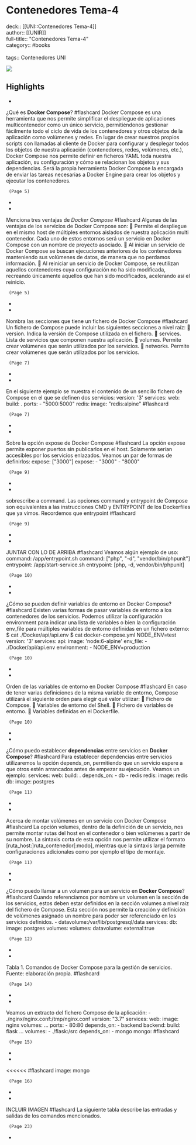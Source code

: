 # Contenedores Tema-4

deck:: [[UNI::Contenedores Tema-4]]\
author:: [[UNIR]]\
full-title:: "Contenedores Tema-4"\
category:: #books\
\
tags:: Contenedores UNI  

![](https://readwise-assets.s3.amazonaws.com/media/uploaded_book_covers/profile_22942/b65ef07b-020f-4fec-8edf-b02e6b2c6ae7.jpg)

## Highlights
- 
 ¿Qué es **Docker Compose**? #flashcard 
    Docker Compose es una herramienta que nos permite simplificar el despliegue de aplicaciones multicontenedor como un único servicio, permitiéndonos gestionar fácilmente todo el ciclo de vida de los contenedores y otros objetos de la aplicación como volúmenes y redes. En lugar de crear nuestros propios scripts con llamadas al cliente de Docker para configurar y desplegar todos los objetos de nuestra aplicación (contenedores, redes, volúmenes, etc.), Docker Compose nos permite definir en ficheros YAML toda nuestra aplicación, su configuración y cómo se relacionan los objetos y sus dependencias. Será la propia herramienta Docker Compose la encargada de enviar las tareas necesarias a Docker Engine para crear los objetos y ejecutar los contenedores.

     (Page 5)
-
- 
 Menciona tres ventajas de *Docker Compose* #flashcard 
    Algunas de las ventajas de los servicios de Docker Compose son:  Permite el despliegue en el mismo host de múltiples entornos aislados de nuestra aplicación multi contenedor. Cada uno de estos entornos será un servicio en Docker Compose con un nombre de proyecto asociado.  Al iniciar un servicio de Docker Compose se buscan ejecuciones anteriores de los contenedores manteniendo sus volúmenes de datos, de manera que no perdamos información.  Al reiniciar un servicio de Docker Compose, se reutilizan aquellos contenedores cuya configuración no ha sido modificada, recreando únicamente aquellos que han sido modificados, acelerando así el reinicio.

     (Page 5)
-
- 
 Nombra las secciones que tiene un fichero de Docker Compose #flashcard 
    Un fichero de Compose puede incluir las siguientes secciones a nivel raíz:  version. Indica la versión de Compose utilizada en el fichero.  services. Lista de servicios que componen nuestra aplicación.  volumes. Permite crear volúmenes que serán utilizados por los servicios.  networks. Permite crear volúmenes que serán utilizados por los servicios.

     (Page 7)
-
- 

En el siguiente ejemplo se muestra el contenido de un sencillo fichero de Compose en el que se definen dos servicios: version: '3' services: web: build: . ports: - "5000:5000" redis: image: "redis:alpine" #flashcard 


     (Page 7)
-
- 
 Sobre la opción expose de Docker Compose #flashcard 
    La opción expose permite exponer puertos sin publicarlos en el host. Solamente serían accesibles por los servicios enlazados. Veamos un par de formas de definirlos: expose: ["3000"] expose: - "3000" - "8000"

     (Page 9)
-
- 

sobrescribe a command. Las opciones command y entrypoint de Compose son equivalentes a las instrucciones CMD y ENTRYPOINT de los Dockerfiles que ya vimos. Recordemos que entrypoint #flashcard 


     (Page 9)
-
- 
 JUNTAR CON LO DE ARRIBA #flashcard 
    Veamos algún ejemplo de uso: command: /app/entrypoint.sh command: ["php", "-d", "vendor/bin/phpunit"] entrypoint: /app/start-service.sh entrypoint: [php, -d, vendor/bin/phpunit]

     (Page 10)
-
- 
 ¿Cómo se pueden definir variables de entorno en Docker Compose? #flashcard 
    Existen varias formas de pasar variables de entorno a los contenedores de los servicios. Podemos utilizar la configuración environment para indicar una lista de variables o bien la configuración env_file para múltiples variables de entorno definidas en un fichero externo: $ cat ./Docker/api/api.env $ cat docker-compose.yml NODE_ENV=test version: '3' services: api: image: 'node:6-alpine' env_file: - ./Docker/api/api.env environment: - NODE_ENV=production

     (Page 10)
-
- 
 Orden de las variables de entorno en Docker Compose #flashcard 
    En caso de tener varias definiciones de la misma variable de entorno, Compose utilizará el siguiente orden para elegir qué valor utilizar:  Fichero de Compose.  Variables de entorno del Shell.  Fichero de variables de entorno.  Variables definidas en el Dockerfile.

     (Page 10)
-
- 
 ¿Cómo puedo establecer **dependencias** entre servicios en **Docker Compose**? #flashcard 
    Para establecer dependencias entre servicios utilizaremos la opción depends_on, permitiendo que un servicio espere a que otros estén arrancados antes de empezar su ejecución. Veamos un ejemplo: services: web: build: . depends_on: - db - redis redis: image: redis db: image: postgres

     (Page 11)
-
- 
 Acerca de montar volúmenes en un servicio con Docker Compose #flashcard 
    La opción volumes, dentro de la definición de un servicio, nos permite montar rutas del host en el contenedor o bien volúmenes a partir de su nombre. La sintaxis corta de esta opción nos permite utilizar el formato [ruta_host:]ruta_contenedor[:modo], mientras que la sintaxis larga permite configuraciones adicionales como por ejemplo el tipo de montaje.

     (Page 11)
-
- 
 ¿Cómo puedo llamar a un volumen para un servicio en **Docker Compose**? #flashcard 
    Cuando referenciamos por nombre un volumen en la sección de los servicios, estos deben estar definidos en la sección volumes a nivel raíz del fichero de Compose. Esta sección nos permite la creación y definición de volúmenes asignado un nombre para poder ser referenciado en los servicios definidos. - datavolume:/var/lib/postgresql/data services: db: image: postgres volumes: volumes: datavolume: external:true

     (Page 12)
-
- 

Tabla 1. Comandos de Docker Compose para la gestión de servicios. Fuente: elaboración propia. #flashcard 


     (Page 14)
-
- 

Veamos un extracto del fichero Compose de la aplicación: - ./nginx/nginx.conf:/tmp/nginx.conf version: "3.7" services: web: image: nginx volumes: ... ports: - 80:80 depends_on: - backend backend: build: flask ... volumes: - ./flask:/src depends_on: - mongo mongo: #flashcard 


     (Page 15)
-
- 
 <<<<<< #flashcard 
    image: mongo

     (Page 16)
-
- 
 INCLUIR IMAGEN #flashcard 
    La siguiente tabla describe las entradas y salidas de los comandos mencionados.

     (Page 23)
-
